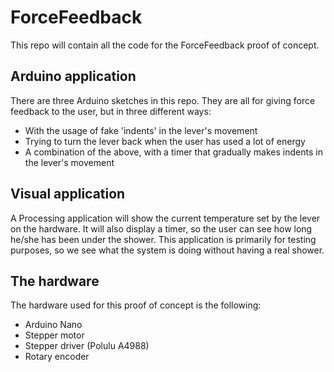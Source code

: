 # ForceFeedback
This repo will contain all the code for the ForceFeedback proof of concept. 

## Arduino application

There are three Arduino sketches in this repo. They are all for giving force feedback to the user, but in three different ways:

* With the usage of fake 'indents' in the lever's movement
* Trying to turn the lever back when the user has used a lot of energy
* A combination of the above, with a timer that gradually makes indents in the lever's movement

## Visual application

A Processing application will show the current temperature set by the lever on the hardware. It will also display a timer, so the user can see how long he/she has been under the shower. This application is primarily for testing purposes, so we see what the system is doing without having a real shower.

## The hardware

The hardware used for this proof of concept is the following:

* Arduino Nano
* Stepper motor
* Stepper driver (Polulu A4988)
* Rotary encoder